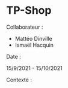 # TP-Shop

Collaborateur : 

- Mattéo Dinville 
- Ismaël Hacquin

Date : 

15/9/2021 - 15/10/2021

Contexte : 

